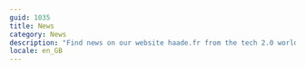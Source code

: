 ```yaml
---
guid: 1035
title: News
category: News
description: "Find news on our website haade.fr from the tech 2.0 world, good and bad news, news, protocols..."
locale: en_GB
---
```

